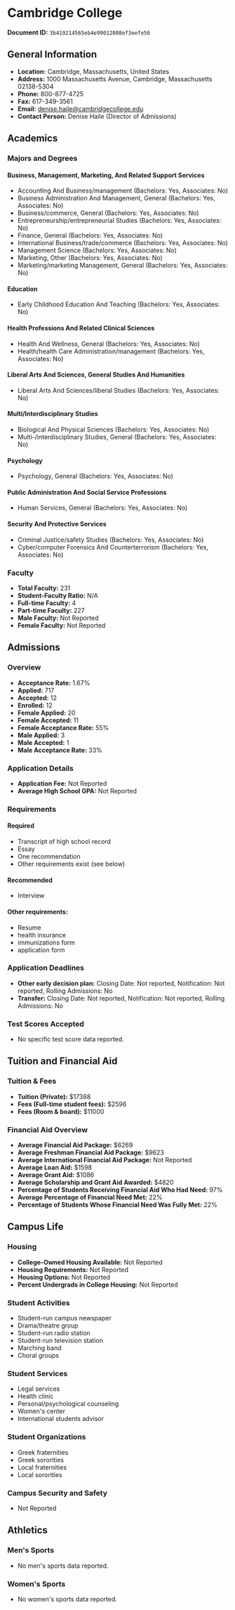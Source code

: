 # Cambridge College

**Document ID:** `3b419214565eb4e99012008ef3eefe56`

## General Information

- **Location:** Cambridge, Massachusetts, United States
- **Address:** 1000 Massachusetts Avenue, Cambridge, Massachusetts 02138-5304
- **Phone:** 800-877-4725
- **Fax:** 617-349-3561
- **Email:** denise.haile@cambridgecollege.edu
- **Contact Person:** Denise Haile (Director of Admissions)

## Academics

### Majors and Degrees

#### Business, Management, Marketing, And Related Support Services

- Accounting And Business/management (Bachelors: Yes, Associates: No)
- Business Administration And Management, General (Bachelors: Yes, Associates: No)
- Business/commerce, General (Bachelors: Yes, Associates: No)
- Entrepreneurship/entrepreneurial Studies (Bachelors: Yes, Associates: No)
- Finance, General (Bachelors: Yes, Associates: No)
- International Business/trade/commerce (Bachelors: Yes, Associates: No)
- Management Science (Bachelors: Yes, Associates: No)
- Marketing, Other (Bachelors: Yes, Associates: No)
- Marketing/marketing Management, General (Bachelors: Yes, Associates: No)

#### Education

- Early Childhood Education And Teaching (Bachelors: Yes, Associates: No)

#### Health Professions And Related Clinical Sciences

- Health And Wellness, General (Bachelors: Yes, Associates: No)
- Health/health Care Administration/management (Bachelors: Yes, Associates: No)

#### Liberal Arts And Sciences, General Studies And Humanities

- Liberal Arts And Sciences/liberal Studies (Bachelors: Yes, Associates: No)

#### Multi/Interdisciplinary Studies

- Biological And Physical Sciences (Bachelors: Yes, Associates: No)
- Multi-/interdisciplinary Studies, General (Bachelors: Yes, Associates: No)

#### Psychology

- Psychology, General (Bachelors: Yes, Associates: No)

#### Public Administration And Social Service Professions

- Human Services, General (Bachelors: Yes, Associates: No)

#### Security And Protective Services

- Criminal Justice/safety Studies (Bachelors: Yes, Associates: No)
- Cyber/computer Forensics And Counterterrorism (Bachelors: Yes, Associates: No)

### Faculty

- **Total Faculty:** 231
- **Student-Faculty Ratio:** N/A
- **Full-time Faculty:** 4
- **Part-time Faculty:** 227
- **Male Faculty:** Not Reported
- **Female Faculty:** Not Reported

## Admissions

### Overview

- **Acceptance Rate:** 1.67%
- **Applied:** 717
- **Accepted:** 12
- **Enrolled:** 12
- **Female Applied:** 20
- **Female Accepted:** 11
- **Female Acceptance Rate:** 55%
- **Male Applied:** 3
- **Male Accepted:** 1
- **Male Acceptance Rate:** 33%

### Application Details

- **Application Fee:** Not Reported
- **Average High School GPA:** Not Reported

### Requirements

#### Required

- Transcript of high school record
- Essay
- One recommendation
- Other requirements exist (see below)

#### Recommended

- Interview

#### Other requirements:

- Resume
- health insurance
- immunizations form
- application form

### Application Deadlines

- **Other early decision plan:** Closing Date: Not reported, Notification: Not reported, Rolling Admissions: No
- **Transfer:** Closing Date: Not reported, Notification: Not reported, Rolling Admissions: No

### Test Scores Accepted

- No specific test score data reported.

## Tuition and Financial Aid

### Tuition & Fees

- **Tuition (Private):** $17388
- **Fees (Full-time student fees):** $2596
- **Fees (Room & board):** $11000

### Financial Aid Overview

- **Average Financial Aid Package:** $6269
- **Average Freshman Financial Aid Package:** $9623
- **Average International Financial Aid Package:** Not Reported
- **Average Loan Aid:** $1598
- **Average Grant Aid:** $1086
- **Average Scholarship and Grant Aid Awarded:** $4820
- **Percentage of Students Receiving Financial Aid Who Had Need:** 97%
- **Average Percentage of Financial Need Met:** 22%
- **Percentage of Students Whose Financial Need Was Fully Met:** 22%

## Campus Life

### Housing

- **College-Owned Housing Available:** Not Reported
- **Housing Requirements:** Not Reported
- **Housing Options:** Not Reported
- **Percent Undergrads in College Housing:** Not Reported

### Student Activities

- Student-run campus newspaper
- Drama/theatre group
- Student-run radio station
- Student-run television station
- Marching band
- Choral groups

### Student Services

- Legal services
- Health clinic
- Personal/psychological counseling
- Women's center
- International students advisor

### Student Organizations

- Greek fraternities
- Greek sororities
- Local fraternities
- Local sororities

### Campus Security and Safety

- Not Reported

## Athletics

### Men's Sports

- No men's sports data reported.

### Women's Sports

- No women's sports data reported.
